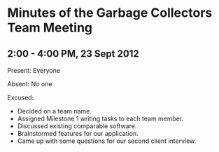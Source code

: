 Minutes of the Garbage Collectors Team Meeting
==============================================

2:00 - 4:00 PM, 23 Sept 2012
----------------------------

Present: Everyone

Absent: No one

Excused:

- Decided on a team name.
- Assigned Milestone 1 writing tasks to each team member.
- Discussed existing comparable software.
- Brainstormed features for our application.
- Came up with some questions for our second client interview.
